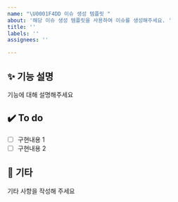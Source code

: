 ```yaml
---
name: "\U0001F4DD 이슈 생성 템플릿 "
about: '해당 이슈 생성 템플릿을 사용하여 이슈를 생성해주세요. '
title: ''
labels: ''
assignees: ''

---
```


## ✨ 기능 설명 
기능에 대해 설명해주세요 
## ✔️ To do  
- [ ] 구현내용 1
- [ ] 구현내용 2
 ## 🔔 기타  
기타 사항을 작성해 주세요
